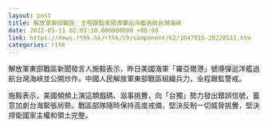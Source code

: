 ```yaml
---
layout: post
title: 解放軍東部戰區：全程跟監美國導彈巡洋艦過航台灣海峽
date: 2022-05-11 02:03:18.000000000 +08:00
link: https://news.rthk.hk/rthk/ch/component/k2/1647915-20220511.htm
categories: rthk
---
```


解放軍東部戰區新聞發言人施毅表示，昨日美國海軍「羅亞爾港」號導彈巡洋艦過航台灣海峽並公開炒作。中國人民解放軍東部戰區組織兵力，全程跟監警戒。

施毅表示，美國頻頻上演這類戲碼、滋事挑釁，向「台獨」勢力發出錯誤信號，蓄意加劇台海緊張局勢。戰區部隊隨時保持高度戒備，堅決反制一切威脅挑釁，堅決捍衛國家主權和領土完整。

